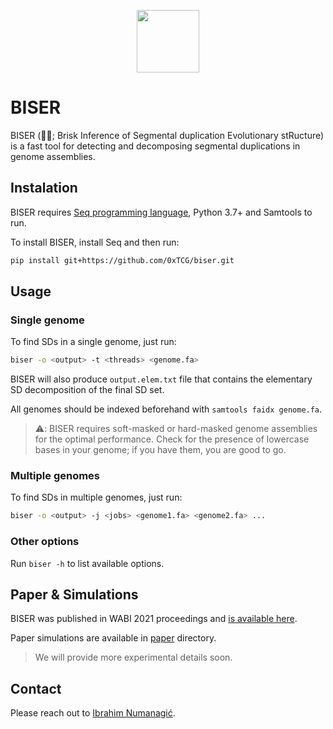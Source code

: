 <p align="center">
  <img src="https://emojipedia-us.s3.dualstack.us-west-1.amazonaws.com/thumbs/320/emojipedia/181/oyster_1f9aa.png" height=100 />
</p>

# BISER

BISER (🦪🔮; Brisk Inference of Segmental duplication Evolutionary stRucture) is 
a fast tool for detecting and decomposing segmental duplications in genome assemblies.


## Instalation

BISER requires [Seq programming language](https://docs.seq-lang.org/intro.html#install),
Python 3.7+ and Samtools to run.

To install BISER, install Seq and then run:
```bash
pip install git+https://github.com/0xTCG/biser.git
```

## Usage
### Single genome

To find SDs in a single genome, just run:
```bash
biser -o <output> -t <threads> <genome.fa> 
```

BISER will also produce `output.elem.txt` file that contains the elementary SD
decomposition of the final SD set.

All genomes should be indexed beforehand with `samtools faidx genome.fa`.

> ⚠️: BISER requires soft-masked or hard-masked genome assemblies for 
> the optimal performance. 
> Check for the presence of lowercase bases in your genome; if you have them,
> you are good to go.

### Multiple genomes

To find SDs in multiple genomes, just run:
```bash
biser -o <output> -j <jobs> <genome1.fa> <genome2.fa> ...
```

### Other options

Run `biser -h` to list available options.

## Paper & Simulations

BISER was published in WABI 2021 proceedings and [is available here](https://drops.dagstuhl.de/opus/volltexte/2021/14368/pdf/LIPIcs-WABI-2021-15.pdf).

Paper simulations are available in [paper](paper/) directory.

> We will provide more experimental details soon.

## Contact

Please reach out to [Ibrahim Numanagić](mailto:inumanag_at_uvic_dot_ca).
